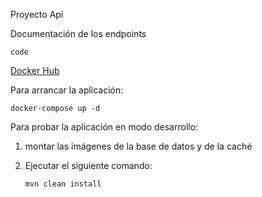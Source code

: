 Proyecto Api

Documentación de los endpoints


`code`


[Docker Hub](https://hub.docker.com/r/criselayala98/api)

Para arrancar la aplicación:


`docker-compose up -d`


Para probar la aplicación en modo desarrollo:

1. montar las imágenes de la base de datos y de la caché
    
2. Ejecutar el siguiente comando:

   `mvn clean install`
    